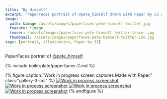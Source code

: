 ```yaml
---
title: "By Himself"
excerpt: "PaperFaces portrait of @pete_himself drawn with Paper by 53 on an iPad."
image: 
  path: &image /assets/images/paperfaces-pete-himself-twitter.jpg 
  feature: *image
  teaser: /assets/images/paperfaces-pete-himself-twitter-teaser.jpg
  thumbnail: /assets/images/paperfaces-pete-himself-twitter-150.jpg
tags: [portrait, illustration, Paper by 53]
---
```


PaperFaces portrait of [@pete_himself](https://twitter.com/pete_himself).

{% include boilerplate/paperfaces-2.md %}

{% figure caption:"Work in progress screen captures Made with Paper." class:"gallery-3-col" %}
[![Work in process screenshot](/assets/images/paperfaces-pete-himself-process-1-600.jpg)](/assets/images/paperfaces-pete-himself-process-1-lg.jpg) [![Work in process screenshot](/assets/images/paperfaces-pete-himself-process-2-600.jpg)](/assets/images/paperfaces-pete-himself-process-2-lg.jpg) [![Work in process screenshot](/assets/images/paperfaces-pete-himself-process-3-600.jpg)](/assets/images/paperfaces-pete-himself-process-3-lg.jpg) [![Work in process screenshot](/assets/images/paperfaces-pete-himself-process-4-600.jpg)](/assets/images/paperfaces-pete-himself-process-4-lg.jpg)
{% endfigure %}
